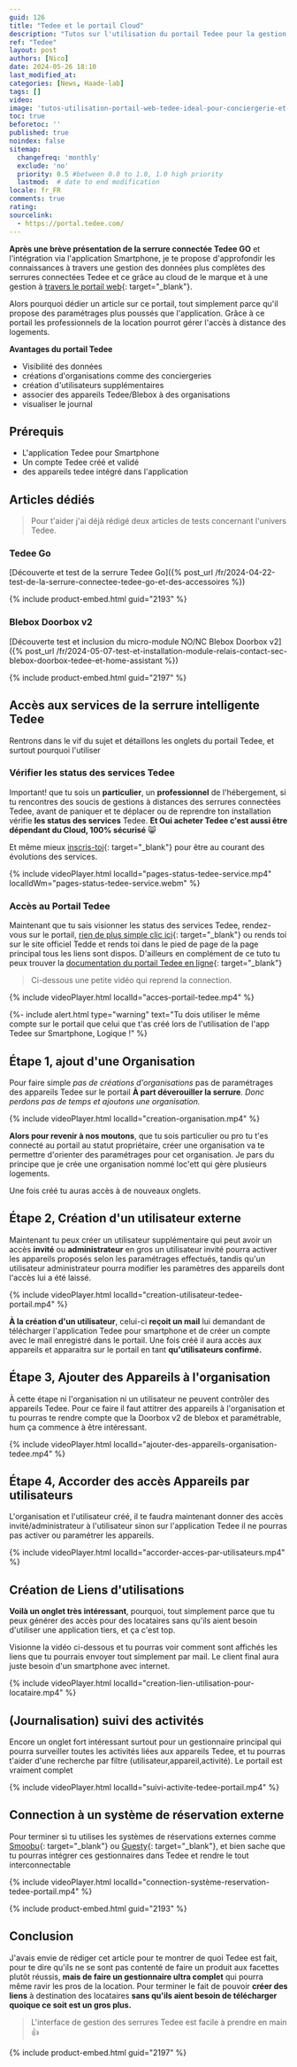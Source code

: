 ```yaml
---
guid: 126
title: "Tedee et le portail Cloud"
description: "Tutos sur l'utilisation du portail Tedee pour la gestion de plusieurs serrures connectées Tedee Go et Pro idéal quand tu possèdes plusieurs serures ou pour les professionnels de l'hébergement et conciergeries"
ref: "Tedee"
layout: post
authors: [Nico]
date: 2024-05-26 18:10
last_modified_at: 
categories: [News, Haade-lab]
tags: []
video: 
image: 'tutos-utilisation-portail-web-tedee-ideal-pour-conciergerie-et-gestions-multi-serrures-connectees.png'
toc: true
beforetoc: ''
published: true
noindex: false
sitemap:
  changefreq: 'monthly'
  exclude: 'no'
  priority: 0.5 #between 0.0 to 1.0, 1.0 high priority
  lastmod:  # date to end modification
locale: fr_FR
comments: true
rating:  
sourcelink:
  - https://portal.tedee.com/
---
```


**Après une brève présentation de la serrure connectée Tedee GO** et l'intégration via l'application Smartphone, je te propose d'approfondir les connaissances à travers une gestion des données plus complètes des serrures connectées Tedee et ce grâce au cloud de le marque et à une gestion à [travers le portail web](https://portal.tedee.com/){: target="_blank"}.

Alors pourquoi dédier un article sur ce portail, tout simplement parce qu'il propose des paramétrages plus poussés que l'application. Grâce à ce portail les professionnels de la location pourrot gérer l'accès à distance des logements.

**Avantages du portail Tedee**

- Visibilité des données
- créations d'organisations comme des conciergeries
- création d'utilisateurs supplémentaires
- associer des appareils Tedee/Blebox à des organisations
- visualiser le journal

## Prérequis

- L'application Tedee pour Smartphone
- Un compte Tedee créé et validé
- des appareils tedee intégré dans l'application

## Articles dédiés

> Pour t'aider j'ai déjà rédigé deux articles de tests concernant l'univers Tedee.

### Tedee Go

[Découverte et test de la serrure Tedee Go]({% post_url /fr/2024-04-22-test-de-la-serrure-connectee-tedee-go-et-des-accessoires %})

{% include product-embed.html guid="2193" %}

### Blebox Doorbox v2

[Découverte test et inclusion du micro-module NO/NC Blebox Doorbox v2]({% post_url /fr/2024-05-07-test-et-installation-module-relais-contact-sec-blebox-doorbox-tedee-et-home-assistant %})

{% include product-embed.html guid="2197" %}

## Accès aux services de la serrure intelligente Tedee

Rentrons dans le vif du sujet et détaillons les onglets du portail Tedee, et surtout pourquoi l'utiliser

### Vérifier les status des services Tedee

Important! que tu sois un **particulier**, un **professionnel** de l'hébergement, si tu rencontres des soucis de gestions à distances des serrures connectées Tedee, avant de paniquer et te déplacer ou de reprendre ton installation vérifie **les status des services** Tedee. **Et Oui acheter Tedee c'est aussi être dépendant du Cloud, 100% sécurisé** 😸

Et même mieux [inscris-toi](https://status.tedee.com/){: target="_blank"} pour être au courant des évolutions des services.

{% include videoPlayer.html localId="pages-status-tedee-service.mp4" localIdWm="pages-status-tedee-service.webm" %}

### Accès au Portail Tedee

Maintenant que tu sais visionner les status des services Tedee, rendez-vous sur le portail, [rien de plus simple clic ici](https://portal.tedee.com/){: target="_blank"} ou rends toi sur le site officiel Tedde et rends toi dans le pied de page de la page principal tous les liens sont dispos. D'ailleurs en complément de ce tuto tu peux trouver la [documentation du portail Tedee en ligne](https://tedee.com/fr/knowledge-base/portail-tedee/){: target="_blank"}

> Ci-dessous une petite vidéo qui reprend la connection.

{% include videoPlayer.html localId="acces-portail-tedee.mp4" %}

{%- include alert.html type="warning" text="Tu dois utiliser le même compte sur le portail que celui que t'as créé lors de l'utilisation de l'app Tedee sur Smartphone, Logique !" %}

## Étape 1, ajout d'une Organisation

Pour faire simple *pas de créations d'organisations* pas de paramétrages des appareils Tedee sur le portail **À part déverouiller la serrure**. *Donc perdons pas de temps et ajoutons une organisation.*

{% include videoPlayer.html localId="creation-organisation.mp4" %}

**Alors pour revenir à nos moutons**, que tu sois particulier ou pro tu t'es connecté au portail au statut propriétaire, créer une organisation va te permettre d'orienter des paramétrages pour cet organisation. Je pars du principe que je crée une organisation nommé loc'ett qui gère plusieurs logements.

Une fois créé tu auras accès à de nouveaux onglets.

## Étape 2, Création d'un utilisateur externe

Maintenant tu peux créer un utilisateur supplémentaire qui peut avoir un accès **invité** ou **administrateur** en gros un utilisateur invité pourra activer les appareils proposés selon les paramétrages effectués, tandis qu'un utilisateur administrateur pourra modifier les paramètres des appareils dont l'accès lui a été laissé.

{% include videoPlayer.html localId="creation-utilisateur-tedee-portail.mp4" %}

**À la création d'un utilisateur**, celui-ci **reçoit un mail** lui demandant de télécharger l'application Tedee pour smartphone et de créer un compte avec le mail enregistré dans le portail. Une fois créé il aura accès aux appareils et apparaitra sur le portail en tant **qu'utilisateurs confirmé.**

## Étape 3, Ajouter des Appareils à l'organisation

À cette étape ni l'organisation ni un utilisateur ne peuvent contrôler des appareils Tedee. Pour ce faire il faut attitrer des appareils à l'organisation et tu pourras te rendre compte que la Doorbox v2 de blebox et paramétrable, hum ça commence à être intéressant.

{% include videoPlayer.html localId="ajouter-des-appareils-organisation-tedee.mp4" %}

## Étape 4, Accorder des accès Appareils par utilisateurs

L'organisation et l'utilisateur créé, il te faudra maintenant donner des accès invité/administrateur à l'utilisateur sinon sur l'application Tedee il ne pourras pas activer ou paramétrer les appareils.

{% include videoPlayer.html localId="accorder-acces-par-utilisateurs.mp4" %}

## Création de Liens d'utilisations

**Voilà un onglet très intéressant**, pourquoi, tout simplement parce que tu peux générer des accès pour des locataires sans qu'ils aient besoin d'utiliser une application tiers, et ça c'est top. 

Visionne la vidéo ci-dessous et tu pourras voir comment sont affichés les liens que tu pourrais envoyer tout simplement par mail. Le client final aura juste besoin d'un smartphone avec internet.

{% include videoPlayer.html localId="creation-lien-utilisation-pour-locataire.mp4" %}

## (Journalisation) suivi des activités

Encore un onglet fort intéressant surtout pour un gestionnaire principal qui pourra surveiller toutes les activités liées aux appareils Tedee, et tu pourras t'aider d'une recherche par filtre (utilisateur,appareil,activité). Le portail est vraiment complet

{% include videoPlayer.html localId="suivi-activite-tedee-portail.mp4" %}

## Connection à un système de réservation externe

Pour terminer si tu utilises les systèmes de réservations externes comme [Smoobu](https://www.smoobu.com/){: target="_blank"} ou [Guesty](https://www.guesty.com/){: target="_blank"}, et bien sache que tu pourras intégrer ces gestionnaires dans Tedee et rendre le tout interconnectable

{% include videoPlayer.html localId="connection-système-reservation-tedee-portail.mp4" %}

{% include product-embed.html guid="2193" %}

## Conclusion

J'avais envie de rédiger cet article pour te montrer de quoi Tedee est fait, pour te dire qu'ils ne se sont pas contenté de faire un produit aux facettes plutôt réussis, **mais de faire un gestionnaire ultra complet** qui pourra même ravir les pros de la location.
Pour terminer le fait de pouvoir **créer des liens** à destination des locataires **sans qu'ils aient besoin de télécharger quoique ce soit est un gros plus.**

> L'interface de gestion des serrures Tedee est facile à prendre en main 👍

{% include product-embed.html guid="2197" %}



